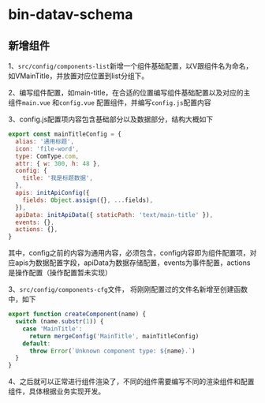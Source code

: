 # bin-datav-schema


## 新增组件

1、`src/config/components-list`新增一个组件基础配置，以V跟组件名为命名，如VMainTitle，并放置对应位置到list分组下。

2、编写组件配置，如main-title，在合适的位置编写组件基础配置以及对应的主组件`main.vue` 和`config.vue` 配置组件，并编写`config.js`配置内容

3、config.js配置项内容包含基础部分以及数据部分，结构大概如下
```js
export const mainTitleConfig = {
  alias: '通用标题',
  icon: 'file-word',
  type: ComType.com,
  attr: { w: 300, h: 48 },
  config: {
    title: '我是标题数据',
  },
  apis: initApiConfig({
    fields: Object.assign({}, ...fields),
  }),
  apiData: initApiData({ staticPath: 'text/main-title' }),
  events: {},
  actions: {},
}

```

其中，config之前的内容为通用内容，必须包含，config内容即为组件配置项，对应apis为数据配置字段，apiData为数据存储配置，events为事件配置，actions是操作配置（操作配置暂未实现）

3、`src/config/components-cfg`文件， 将刚刚配置过的文件名新增至创建函数中，如下

```js
export function createComponent(name) {
  switch (name.substr(1)) {
    case 'MainTitle':
      return mergeConfig('MainTitle', mainTitleConfig)
    default:
      throw Error(`Unknown component type: ${name}.`)
  }
}
```

4、之后就可以正常进行组件渲染了，不同的组件需要编写不同的渲染组件和配置组件，具体根据业务实现开发。
